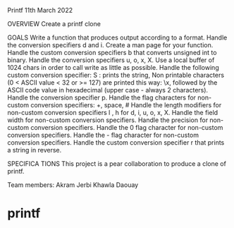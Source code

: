 Printf
11th March 2022

OVERVIEW
Create   a printf clone 

GOALS
Write a function that produces output according to a format.
Handle the conversion specifiers d and i.
Create a man page for your function.
Handle the custom conversion specifiers b that converts unsigned int to binary.
Handle the conversion specifiers u, o, x, X.
Use a local buffer of 1024 chars in order to call write as little as possible.
Handle the following custom conversion specifier: S : prints the string, Non printable characters (0 < ASCII value < 32 or >= 127) are printed this way: \x, followed by the ASCII code value in hexadecimal (upper case - always 2 characters).
Handle the conversion specifier p.
Handle the flag characters for non-custom conversion specifiers: +, space, #
Handle the length modifiers for non-custom conversion specifiers l , h for d, i, u, o, x, X.
Handle the field width for non-custom conversion specifiers.
Handle the precision for non-custom conversion specifiers.
Handle the 0 flag character for non-custom conversion specifiers.
Handle the - flag character for non-custom conversion specifiers.
Handle the custom conversion specifier r that prints a string in reverse.

SPECIFICA TIONS
This project is a pear collaboration to produce a clone of printf.

Team members:
Akram Jerbi
Khawla Daouay
# printf
